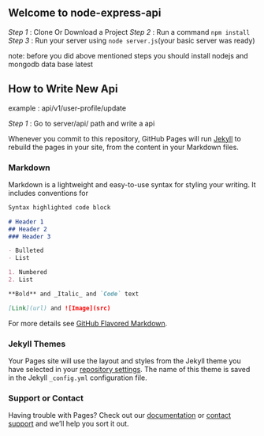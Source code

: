 ## Welcome to node-express-api
_Step 1_ : Clone Or Download a Project
_Step 2_ : Run a command `npm install`
_Step 3_ : Run your server using `node server.js`(your basic server was ready)

note: before you did above mentioned steps you should install nodejs and mongodb data base latest

## How to Write New Api
example : api/v1/user-profile/update

_Step 1_ : Go to server/api/ path and write a api 



Whenever you commit to this repository, GitHub Pages will run [Jekyll](https://jekyllrb.com/) to rebuild the pages in your site, from the content in your Markdown files.

### Markdown

Markdown is a lightweight and easy-to-use syntax for styling your writing. It includes conventions for

```markdown
Syntax highlighted code block

# Header 1
## Header 2
### Header 3

- Bulleted
- List

1. Numbered
2. List

**Bold** and _Italic_ and `Code` text

[Link](url) and ![Image](src)
```

For more details see [GitHub Flavored Markdown](https://guides.github.com/features/mastering-markdown/).

### Jekyll Themes

Your Pages site will use the layout and styles from the Jekyll theme you have selected in your [repository settings](https://github.com/Krrish-45/node-express-api/settings). The name of this theme is saved in the Jekyll `_config.yml` configuration file.

### Support or Contact

Having trouble with Pages? Check out our [documentation](https://help.github.com/categories/github-pages-basics/) or [contact support](https://github.com/contact) and we’ll help you sort it out.

